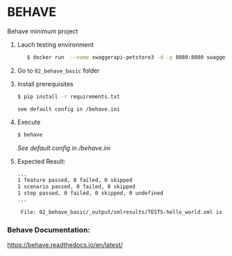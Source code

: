 # BEHAVE
Behave minimum project

1. Lauch testing environment 
   ```bash
      $ docker run  --name swaggerapi-petstore3 -d -p 8080:8080 swaggerapi/petstore3:latest
   ```

2. Go to `02_behave_basic` folder


3. Install prerequisites

   ```bash
   $ pip install -r requirements.txt
   ```
   ```text
   see default config in /behave.ini
   ```
4. Execute

   ```bash
   $ behave
   ```
   *See default config in /behave.ini*


5. Expected Result:
   ```bash
   ...
   1 feature passed, 0 failed, 0 skipped
   1 scenario passed, 0 failed, 0 skipped
   1 step passed, 0 failed, 0 skipped, 0 undefined
   ...
   
    File: 02_behave_basic/_output/xmlresults/TESTS-hello_world.xml is created 

### Behave Documentation:

https://behave.readthedocs.io/en/latest/